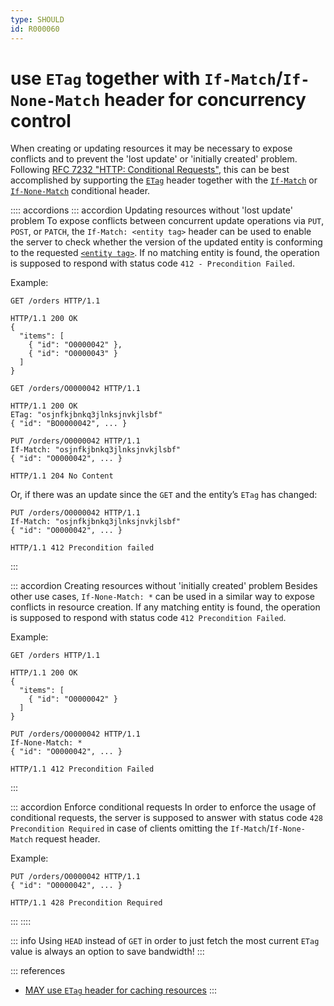 ```yaml
---
type: SHOULD
id: R000060
---
```


# use `ETag` together with `If-Match`/`If-None-Match` header for concurrency control

When creating or updating resources it may be necessary to expose conflicts and to prevent the 'lost update' or 'initially created' problem.
Following [RFC 7232 "HTTP: Conditional Requests"](https://tools.ietf.org/html/rfc7232), this can be best accomplished by supporting the [`ETag`](https://tools.ietf.org/html/rfc7232#section-2.3) header together with the [`If-Match`](https://tools.ietf.org/html/rfc7232#section-3.1) or [`If-None-Match`](https://tools.ietf.org/html/rfc7232#section-3.2) conditional header.

:::: accordions
::: accordion Updating resources without 'lost update' problem
To expose conflicts between concurrent update operations via `PUT`, `POST`, or `PATCH`, the `If-Match: <entity tag>` header can be used to enable the server to check whether the version of the updated entity is conforming to the requested [`<entity tag>`](https://tools.ietf.org/html/rfc7232#section-2.3).
If no matching entity is found, the operation is supposed to respond with status code `412 - Precondition Failed`.

Example:

```http
GET /orders HTTP/1.1

HTTP/1.1 200 OK
{
  "items": [
    { "id": "O0000042" },
    { "id": "O0000043" }
  ]
}
```

```http
GET /orders/O0000042 HTTP/1.1

HTTP/1.1 200 OK
ETag: "osjnfkjbnkq3jlnksjnvkjlsbf"
{ "id": "BO0000042", ... }
```

```http
PUT /orders/O0000042 HTTP/1.1
If-Match: "osjnfkjbnkq3jlnksjnvkjlsbf"
{ "id": "O0000042", ... }

HTTP/1.1 204 No Content
```

Or, if there was an update since the `GET` and the entity’s `ETag` has changed:

```http
PUT /orders/O0000042 HTTP/1.1
If-Match: "osjnfkjbnkq3jlnksjnvkjlsbf"
{ "id": "O0000042", ... }

HTTP/1.1 412 Precondition failed
```

:::

::: accordion Creating resources without 'initially created' problem
Besides other use cases, `If-None-Match: *` can be used in a similar way to expose conflicts in resource creation.
If any matching entity is found, the operation is supposed to respond with status code `412 Precondition Failed`.

Example:

```http
GET /orders HTTP/1.1

HTTP/1.1 200 OK
{
  "items": [
    { "id": "O0000042" }
  ]
}
```

```http
PUT /orders/O0000042 HTTP/1.1
If-None-Match: *
{ "id": "O0000042", ... }

HTTP/1.1 412 Precondition Failed
```

:::

::: accordion Enforce conditional requests
In order to enforce the usage of conditional requests, the server is supposed to answer with status code `428 Precondition Required` in case of clients omitting the `If-Match`/`If-None-Match` request header.

Example:

```http
PUT /orders/O0000042 HTTP/1.1
{ "id": "O0000042", ... }

HTTP/1.1 428 Precondition Required
```

:::
::::

::: info
Using `HEAD` instead of `GET` in order to just fetch the most current `ETag` value is always an option to save bandwidth!
:::

::: references

- [MAY use `ETag` header for caching resources](@guidelines/R000010)
  :::
